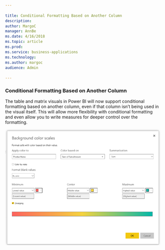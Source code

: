 ```yaml
---

title: Conditional Formatting Based on Another Column
description: 
author: MargoC
manager: AnnBe
ms.date: 4/16/2018
ms.topic: article
ms.prod: 
ms.service: business-applications
ms.technology: 
ms.author: margoc
audience: Admin

---
```

### Conditional Formatting Based on Another Column

The table and matrix visuals in Power BI will now support conditional formatting
based on another column, even if that column isn’t being used in the visual
itself. This will allow more flexibility with conditional formatting and even
allow you to write measures for deeper control over the formatting.

![cid:image001.png@01D3CB66.E2DF3CE0](media/conditional-formatting-based-on-another-column-1.png "cid:image001.png@01D3CB66.E2DF3CE0")
<!-- Picture 1 -->

